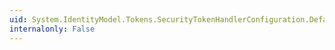 ```yaml
---
uid: System.IdentityModel.Tokens.SecurityTokenHandlerConfiguration.DefaultRevocationMode
internalonly: False
---
```

